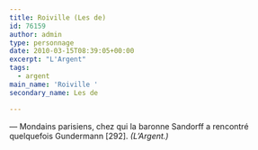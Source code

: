 ```yaml
---
title: Roiville (Les de)
id: 76159
author: admin
type: personnage
date: 2010-03-15T08:39:05+00:00
excerpt: "L'Argent"
tags:
  - argent
main_name: 'Roiville '
secondary_name: Les de

---
```

— Mondains parisiens, chez qui la baronne Sandorff a rencontré quelquefois Gundermann [292]. _(L&rsquo;Argent.)_
